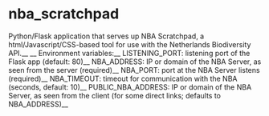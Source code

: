 # nba_scratchpad

Python/Flask application that serves up NBA Scratchpad, a html/Javascript/CSS-based tool for use with the Netherlands Biodiversity API.__
__
Environment variables:__
LISTENING_PORT: listening port of the Flask app (default: 80)__
NBA_ADDRESS: IP or domain of the NBA Server, as seen from the server (required)__
NBA_PORT: port at the NBA Server listens (required)__
NBA_TIMEOUT: timeout for communication with the NBA (seconds, default: 10)__
PUBLIC_NBA_ADDRESS: IP or domain of the NBA Server, as seen from the client (for some direct links; defaults to NBA_ADDRESS)__